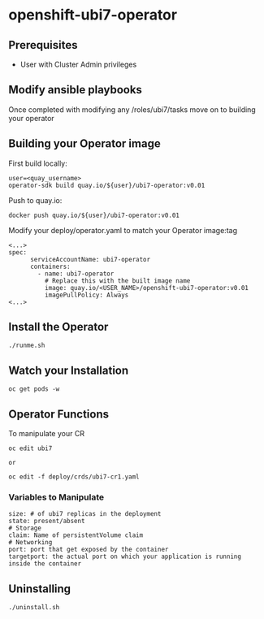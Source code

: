 # openshift-ubi7-operator

## Prerequisites
- User with Cluster Admin privileges

## Modify ansible playbooks
Once completed with modifying any /roles/ubi7/tasks move on to building your operator

## Building your Operator image

First build locally:
```
user=<quay_username>
operator-sdk build quay.io/${user}/ubi7-operator:v0.01
```

Push to quay.io:
```
docker push quay.io/${user}/ubi7-operator:v0.01
```

Modify your deploy/operator.yaml to match your Operator image:tag
```
<...>
spec:
      serviceAccountName: ubi7-operator
      containers:
        - name: ubi7-operator
          # Replace this with the built image name
          image: quay.io/<USER_NAME>/openshift-ubi7-operator:v0.01
          imagePullPolicy: Always
<...>
```

## Install the Operator
```
./runme.sh
```

## Watch your Installation
```
oc get pods -w
```

## Operator Functions

To manipulate your CR
```
oc edit ubi7

or

oc edit -f deploy/crds/ubi7-cr1.yaml
```

### Variables to Manipulate
```
size: # of ubi7 replicas in the deployment
state: present/absent
# Storage
claim: Name of persistentVolume claim
# Networking
port: port that get exposed by the container
targetport: the actual port on which your application is running inside the container
```

## Uninstalling
```
./uninstall.sh
```
